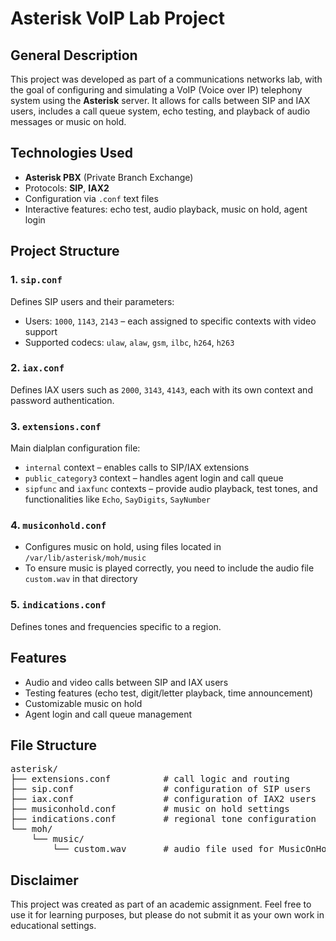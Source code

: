 # Asterisk VoIP Lab Project

## General Description

This project was developed as part of a communications networks lab, with the goal of configuring and simulating a VoIP (Voice over IP) telephony system using the **Asterisk** server. It allows for calls between SIP and IAX users, includes a call queue system, echo testing, and playback of audio messages or music on hold.

## Technologies Used

- **Asterisk PBX** (Private Branch Exchange)
- Protocols: **SIP**, **IAX2**
- Configuration via `.conf` text files
- Interactive features: echo test, audio playback, music on hold, agent login

## Project Structure

### 1. `sip.conf`
Defines SIP users and their parameters:
- Users: `1000`, `1143`, `2143` – each assigned to specific contexts with video support
- Supported codecs: `ulaw`, `alaw`, `gsm`, `ilbc`, `h264`, `h263`

### 2. `iax.conf`
Defines IAX users such as `2000`, `3143`, `4143`, each with its own context and password authentication.

### 3. `extensions.conf`
Main dialplan configuration file:
- `internal` context – enables calls to SIP/IAX extensions
- `public_category3` context – handles agent login and call queue
- `sipfunc` and `iaxfunc` contexts – provide audio playback, test tones, and functionalities like `Echo`, `SayDigits`, `SayNumber`

### 4. `musiconhold.conf`
- Configures music on hold, using files located in `/var/lib/asterisk/moh/music`
- To ensure music is played correctly, you need to include the audio file `custom.wav` in that directory

### 5. `indications.conf`
Defines tones and frequencies specific to a region.

## Features

- Audio and video calls between SIP and IAX users
- Testing features (echo test, digit/letter playback, time announcement)
- Customizable music on hold
- Agent login and call queue management

## File Structure

<pre>
asterisk/
├── extensions.conf          # call logic and routing
├── sip.conf                 # configuration of SIP users
├── iax.conf                 # configuration of IAX2 users
├── musiconhold.conf         # music on hold settings
├── indications.conf         # regional tone configuration
└── moh/
    └── music/
        └── custom.wav       # audio file used for MusicOnHold
</pre>

## Disclaimer

This project was created as part of an academic assignment. Feel free to use it for learning purposes, but please do not submit it as your own work in educational settings.
